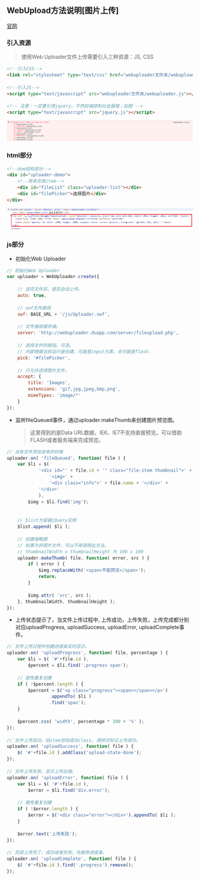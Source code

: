 ## WebUpload方法说明[图片上传]
[官网](https://fex.baidu.com/webuploader)

### 引入资源
> 使用Web Uploader文件上传需要引入三种资源：JS, CSS
```html
<!--引入CSS-->
<link rel="stylesheet" type="text/css" href="webuploader文件夹/webuploader.css">

<!--引入JS-->
<script type="text/javascript" src="webuploader文件夹/webuploader.js"></script>

<!-- 注意：一定要引用jquery，不然前端控制台会报错；如图 -->
<script type="text/javascript" src="jquery.js"></script>
```
![缺少jquery异常](../resource/webupload/webupload-缺少jquery异常.png)

### html部分
```html
<!--dom结构部分-->
<div id="uploader-demo">
    <!--用来存放item-->
    <div id="fileList" class="uploader-list"></div>
    <div id="filePicker">选择图片</div>
</div>
```
![picker生成的标签信息](../resource/webupload/webupload-picker生成的标签信息.png)

### js部分
* 初始化Web Uploader
```js
// 初始化Web Uploader
var uploader = WebUploader.create({

    // 选完文件后，是否自动上传。
    auto: true,

    // swf文件路径
    swf: BASE_URL + '/js/Uploader.swf',

    // 文件接收服务端。
    server: 'http://webuploader.duapp.com/server/fileupload.php',

    // 选择文件的按钮。可选。
    // 内部根据当前运行是创建，可能是input元素，也可能是flash.
    pick: '#filePicker',

    // 只允许选择图片文件。
    accept: {
        title: 'Images',
        extensions: 'gif,jpg,jpeg,bmp,png',
        mimeTypes: 'image/*'
    }
});
```
* 监听fileQueued事件，通过uploader.makeThumb来创建图片预览图。
    > 这里得到的是Data URL数据，IE6、IE7不支持直接预览。可以借助FLASH或者服务端来完成预览。
```js
// 当有文件添加进来的时候
uploader.on( 'fileQueued', function( file ) {
    var $li = $(
            '<div id="' + file.id + '" class="file-item thumbnail">' +
                '<img>' +
                '<div class="info">' + file.name + '</div>' +
            '</div>'
            ),
        $img = $li.find('img');


    // $list为容器jQuery实例
    $list.append( $li );

    // 创建缩略图
    // 如果为非图片文件，可以不用调用此方法。
    // thumbnailWidth x thumbnailHeight 为 100 x 100
    uploader.makeThumb( file, function( error, src ) {
        if ( error ) {
            $img.replaceWith('<span>不能预览</span>');
            return;
        }

        $img.attr( 'src', src );
    }, thumbnailWidth, thumbnailHeight );
});
```
* 上传状态提示了，当文件上传过程中, 上传成功，上传失败，上传完成都分别对应uploadProgress, uploadSuccess, uploadError, uploadComplete事件。
```js
// 文件上传过程中创建进度条实时显示。
uploader.on( 'uploadProgress', function( file, percentage ) {
    var $li = $( '#'+file.id ),
        $percent = $li.find('.progress span');

    // 避免重复创建
    if ( !$percent.length ) {
        $percent = $('<p class="progress"><span></span></p>')
                .appendTo( $li )
                .find('span');
    }

    $percent.css( 'width', percentage * 100 + '%' );
});

// 文件上传成功，给item添加成功class, 用样式标记上传成功。
uploader.on( 'uploadSuccess', function( file ) {
    $( '#'+file.id ).addClass('upload-state-done');
});

// 文件上传失败，显示上传出错。
uploader.on( 'uploadError', function( file ) {
    var $li = $( '#'+file.id ),
        $error = $li.find('div.error');

    // 避免重复创建
    if ( !$error.length ) {
        $error = $('<div class="error"></div>').appendTo( $li );
    }

    $error.text('上传失败');
});

// 完成上传完了，成功或者失败，先删除进度条。
uploader.on( 'uploadComplete', function( file ) {
    $( '#'+file.id ).find('.progress').remove();
});
```

